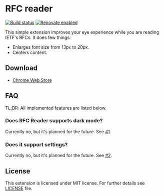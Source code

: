 # RFC reader
[![Build status](https://api.travis-ci.org/neluzhin/rfc-reader.svg)](https://travis-ci.org/neluzhin/rfc-reader)
[![Renovate enabled](https://img.shields.io/badge/renovate-enabled-brightgreen.svg?maxAge=604800)](https://renovatebot.com/)

This simple extension improves your eye experience while you are reading IETF's RFCs. It does few things:

* Enlarges font size from 13px to 20px.
* Centers content.

## Download

* [Chrome Web Store](https://chrome.google.com/webstore/detail/jhmoebgbkkbpdmmigmdmbbdbpolnddod)

## FAQ

TL;DR: All implemented features are listed below.

### Does RFC Reader supports dark mode?

Currently no, but it's planned for the future. See [#1](https://github.com/neluzhin/rfc-reader/issues/1).

### Does it support settings?

Currently no, but it's planned for the future. See [#2](https://github.com/neluzhin/rfc-reader/issues/2).

## License

This extension is licensed under MIT license. For further details see [LICENSE](LICENSE) file.
